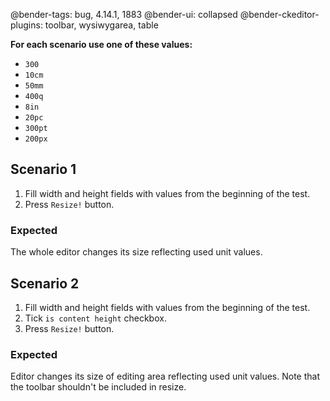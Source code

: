 @bender-tags: bug, 4.14.1, 1883
@bender-ui: collapsed
@bender-ckeditor-plugins: toolbar, wysiwygarea, table

**For each scenario use one of these values:**
- `300`
- `10cm`
- `50mm`
- `400q`
- `8in`
- `20pc`
- `300pt`
- `200px`

## Scenario 1

1. Fill width and height fields with values from the beginning of the test.
1. Press `Resize!` button.

### Expected

The whole editor changes its size reflecting used unit values.

## Scenario 2

1. Fill width and height fields with values from the beginning of the test.
1. Tick `is content height` checkbox.
1. Press `Resize!` button.

### Expected

Editor changes its size of editing area reflecting used unit values. Note that the toolbar shouldn't be included in resize.
